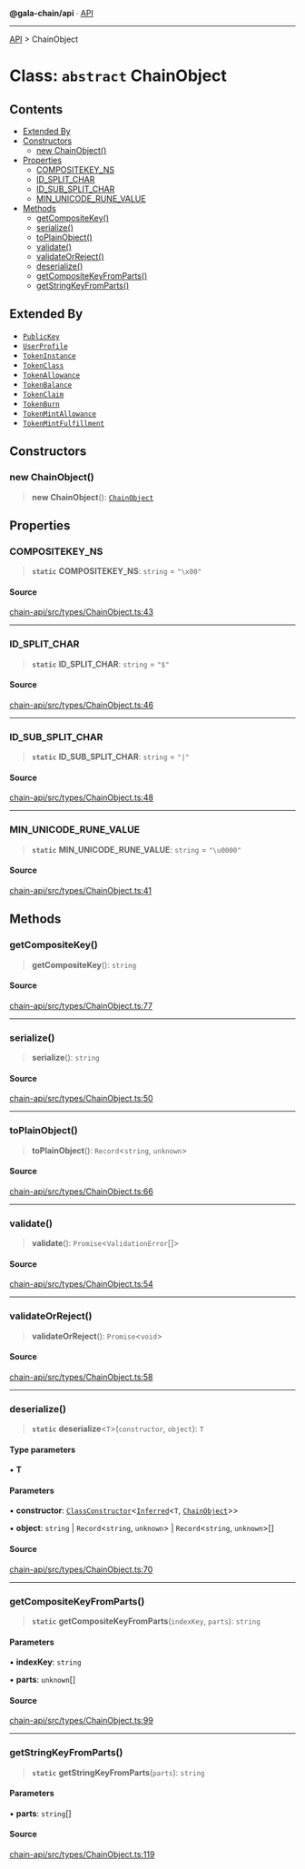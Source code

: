 **@gala-chain/api** ∙ [API](../exports.md)

***

[API](../exports.md) > ChainObject

# Class: `abstract` ChainObject

## Contents

- [Extended By](ChainObject.md#extended-by)
- [Constructors](ChainObject.md#constructors)
  - [new ChainObject()](ChainObject.md#new-chainobject)
- [Properties](ChainObject.md#properties)
  - [COMPOSITEKEY\_NS](ChainObject.md#compositekey-ns)
  - [ID\_SPLIT\_CHAR](ChainObject.md#id-split-char)
  - [ID\_SUB\_SPLIT\_CHAR](ChainObject.md#id-sub-split-char)
  - [MIN\_UNICODE\_RUNE\_VALUE](ChainObject.md#min-unicode-rune-value)
- [Methods](ChainObject.md#methods)
  - [getCompositeKey()](ChainObject.md#getcompositekey)
  - [serialize()](ChainObject.md#serialize)
  - [toPlainObject()](ChainObject.md#toplainobject)
  - [validate()](ChainObject.md#validate)
  - [validateOrReject()](ChainObject.md#validateorreject)
  - [deserialize()](ChainObject.md#deserialize)
  - [getCompositeKeyFromParts()](ChainObject.md#getcompositekeyfromparts)
  - [getStringKeyFromParts()](ChainObject.md#getstringkeyfromparts)

## Extended By

- [`PublicKey`](PublicKey.md)
- [`UserProfile`](UserProfile.md)
- [`TokenInstance`](TokenInstance.md)
- [`TokenClass`](TokenClass.md)
- [`TokenAllowance`](TokenAllowance.md)
- [`TokenBalance`](TokenBalance.md)
- [`TokenClaim`](TokenClaim.md)
- [`TokenBurn`](TokenBurn.md)
- [`TokenMintAllowance`](TokenMintAllowance.md)
- [`TokenMintFulfillment`](TokenMintFulfillment.md)

## Constructors

### new ChainObject()

> **new ChainObject**(): [`ChainObject`](ChainObject.md)

## Properties

### COMPOSITEKEY\_NS

> **`static`** **COMPOSITEKEY\_NS**: `string` = `"\x00"`

#### Source

[chain-api/src/types/ChainObject.ts:43](https://github.com/GalaChain/sdk/blob/bcbbb18/chain-api/src/types/ChainObject.ts#L43)

***

### ID\_SPLIT\_CHAR

> **`static`** **ID\_SPLIT\_CHAR**: `string` = `"$"`

#### Source

[chain-api/src/types/ChainObject.ts:46](https://github.com/GalaChain/sdk/blob/bcbbb18/chain-api/src/types/ChainObject.ts#L46)

***

### ID\_SUB\_SPLIT\_CHAR

> **`static`** **ID\_SUB\_SPLIT\_CHAR**: `string` = `"|"`

#### Source

[chain-api/src/types/ChainObject.ts:48](https://github.com/GalaChain/sdk/blob/bcbbb18/chain-api/src/types/ChainObject.ts#L48)

***

### MIN\_UNICODE\_RUNE\_VALUE

> **`static`** **MIN\_UNICODE\_RUNE\_VALUE**: `string` = `"\u0000"`

#### Source

[chain-api/src/types/ChainObject.ts:41](https://github.com/GalaChain/sdk/blob/bcbbb18/chain-api/src/types/ChainObject.ts#L41)

## Methods

### getCompositeKey()

> **getCompositeKey**(): `string`

#### Source

[chain-api/src/types/ChainObject.ts:77](https://github.com/GalaChain/sdk/blob/bcbbb18/chain-api/src/types/ChainObject.ts#L77)

***

### serialize()

> **serialize**(): `string`

#### Source

[chain-api/src/types/ChainObject.ts:50](https://github.com/GalaChain/sdk/blob/bcbbb18/chain-api/src/types/ChainObject.ts#L50)

***

### toPlainObject()

> **toPlainObject**(): `Record`\<`string`, `unknown`\>

#### Source

[chain-api/src/types/ChainObject.ts:66](https://github.com/GalaChain/sdk/blob/bcbbb18/chain-api/src/types/ChainObject.ts#L66)

***

### validate()

> **validate**(): `Promise`\<`ValidationError`[]\>

#### Source

[chain-api/src/types/ChainObject.ts:54](https://github.com/GalaChain/sdk/blob/bcbbb18/chain-api/src/types/ChainObject.ts#L54)

***

### validateOrReject()

> **validateOrReject**(): `Promise`\<`void`\>

#### Source

[chain-api/src/types/ChainObject.ts:58](https://github.com/GalaChain/sdk/blob/bcbbb18/chain-api/src/types/ChainObject.ts#L58)

***

### deserialize()

> **`static`** **deserialize**\<`T`\>(`constructor`, `object`): `T`

#### Type parameters

▪ **T**

#### Parameters

▪ **constructor**: [`ClassConstructor`](../interfaces/ClassConstructor.md)\<[`Inferred`](../type-aliases/Inferred.md)\<`T`, [`ChainObject`](ChainObject.md)\>\>

▪ **object**: `string` \| `Record`\<`string`, `unknown`\> \| `Record`\<`string`, `unknown`\>[]

#### Source

[chain-api/src/types/ChainObject.ts:70](https://github.com/GalaChain/sdk/blob/bcbbb18/chain-api/src/types/ChainObject.ts#L70)

***

### getCompositeKeyFromParts()

> **`static`** **getCompositeKeyFromParts**(`indexKey`, `parts`): `string`

#### Parameters

▪ **indexKey**: `string`

▪ **parts**: `unknown`[]

#### Source

[chain-api/src/types/ChainObject.ts:99](https://github.com/GalaChain/sdk/blob/bcbbb18/chain-api/src/types/ChainObject.ts#L99)

***

### getStringKeyFromParts()

> **`static`** **getStringKeyFromParts**(`parts`): `string`

#### Parameters

▪ **parts**: `string`[]

#### Source

[chain-api/src/types/ChainObject.ts:119](https://github.com/GalaChain/sdk/blob/bcbbb18/chain-api/src/types/ChainObject.ts#L119)
